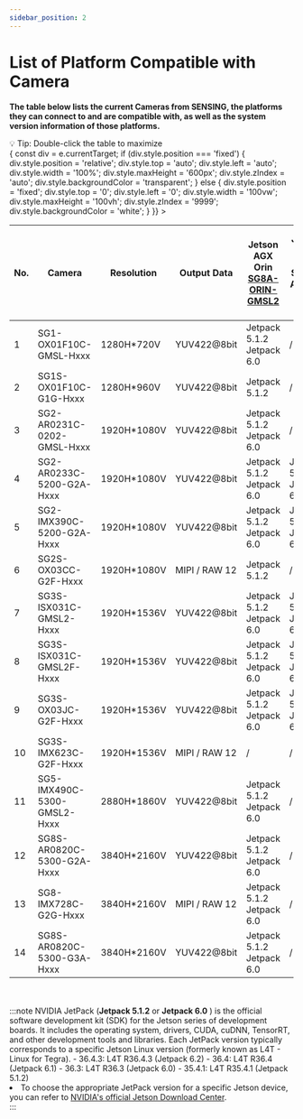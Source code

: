```yaml
---
sidebar_position: 2
---
```


# List of Platform Compatible with Camera


**The table below lists the current Cameras from SENSING, the platforms they can connect to and are compatible with, as well as the system version information of those platforms.**

<div style={{ 
  marginBottom: '10px', 
  color: '#666', 
  fontSize: '14px',
  fontStyle: 'italic'
}}>
💡 Tip: Double-click the table to maximize
</div>

<div 
  style={{ 
    overflowX: 'auto', 
    overflowY: 'auto', 
    maxHeight: '730px', 
    width: '100%',
    cursor: 'pointer',
    transition: 'all 0.3s ease'
  }}
  onDoubleClick={(e) => {
    const div = e.currentTarget;
    if (div.style.position === 'fixed') {
      div.style.position = 'relative';
      div.style.top = 'auto';
      div.style.left = 'auto';
      div.style.width = '100%';
      div.style.maxHeight = '600px';
      div.style.zIndex = 'auto';
      div.style.backgroundColor = 'transparent';
    } else {
      div.style.position = 'fixed';
      div.style.top = '0';
      div.style.left = '0';
      div.style.width = '100vw';
      div.style.maxHeight = '100vh';
      div.style.zIndex = '9999';
      div.style.backgroundColor = 'white';
    }
  }}
>
<table style={{ width: '230%', borderCollapse: 'collapse' }}>
<thead>
<tr>
<th style={{ padding: '8px', border: '1px solid #ddd', backgroundColor: 'var(--ifm-color-primary-light)', color: 'black', whiteSpace: 'nowrap' }}>No.</th>
<th style={{ padding: '8px', border: '1px solid #ddd', backgroundColor: 'var(--ifm-color-primary-light)', color: 'black', whiteSpace: 'nowrap' }}>Camera</th>
<th style={{ padding: '8px', border: '1px solid #ddd', backgroundColor: 'var(--ifm-color-primary-light)', color: 'black', whiteSpace: 'nowrap' }}>Resolution</th>
<th style={{ padding: '8px', border: '1px solid #ddd', backgroundColor: 'var(--ifm-color-primary-light)', color: 'black', whiteSpace: 'nowrap' }}>Output Data</th>
<th style={{ padding: '8px', border: '1px solid #ddd', backgroundColor: 'var(--ifm-color-primary-light)', color: 'black', whiteSpace: 'nowrap' }}>Jetson AGX Orin<br/><a style={{color:'black',textDecoration:'underline'}} href="https://sensing-world.com/en/h-pd-65.html?recommendFromPid=0&fromMid=898">SG8A-ORIN-GMSL2</a></th>
<th style={{ padding: '8px', border: '1px solid #ddd', backgroundColor: 'var(--ifm-color-primary-light)', color: 'black', whiteSpace: 'nowrap' }}>Jetson AGX Orin<br/><a style={{color:'black',textDecoration:'underline'}} >SG8A-AGON-G2Y-A1</a></th>
<th style={{ padding: '8px', border: '1px solid #ddd', backgroundColor: 'var(--ifm-color-primary-light)', color: 'black', whiteSpace: 'nowrap' }}>Jetson AGX Orin<br/><a style={{color:'black',textDecoration:'underline'}} >SG10A-AGON-G2M-A1</a></th>
<th style={{ padding: '8px', border: '1px solid #ddd', backgroundColor: 'var(--ifm-color-primary-light)', color: 'black', whiteSpace: 'nowrap' }}>Jetson Orin Nano/NX<br/><a style={{color:'black',textDecoration:'underline'}} href="https://sensing-world.com/en/h-pd-168.html?recommendFromPid=0&fromMid=962">SG4A-NONX-G2Y-A1</a></th>
<th style={{ padding: '8px', border: '1px solid #ddd', backgroundColor: 'var(--ifm-color-primary-light)', color: 'black', whiteSpace: 'nowrap' }}>Jetson Orin Nano/NX<br/><a style={{color:'black',textDecoration:'underline'}} href="https://sensing-world.com/en/h-pd-80.html?recommendFromPid=0&fromMid=962">SG6C-ORNX-G2-F</a></th>
<th style={{ padding: '8px', border: '1px solid #ddd', backgroundColor: 'var(--ifm-color-primary-light)', color: 'black', whiteSpace: 'nowrap' }}>Jetson Orin Nano/NX<br/><a style={{color:'black',textDecoration:'underline'}} href="https://sensing-world.com/en/h-pd-79.html?recommendFromPid=0&fromMid=962">SG2A-G3-I4L-F</a></th>
<th style={{ padding: '8px', border: '1px solid #ddd', backgroundColor: 'var(--ifm-color-primary-light)', color: 'black', whiteSpace: 'nowrap' }}>Data collection product<br/><a style={{color:'black',textDecoration:'underline'}} >CCG3-8H</a></th>
<th style={{ padding: '8px', border: '1px solid #ddd', backgroundColor: 'var(--ifm-color-primary-light)', color: 'black', whiteSpace: 'nowrap' }}>Data collection product<br/><a style={{color:'black',textDecoration:'underline'}} >CCG3-8M</a></th>
</tr>
</thead>
<tbody>
<tr>
<td style={{ padding: '8px', border: '1px solid #ddd', textAlign: 'center', whiteSpace: 'nowrap' }}>1</td>
<td style={{ padding: '8px', border: '1px solid #ddd', textAlign: 'center', whiteSpace: 'nowrap' }}>SG1-OX01F10C-GMSL-Hxxx</td>
<td style={{ padding: '8px', border: '1px solid #ddd', textAlign: 'center', whiteSpace: 'nowrap' }}>1280H*720V</td>
<td style={{ padding: '8px', border: '1px solid #ddd', textAlign: 'center', whiteSpace: 'nowrap' }}>YUV422@8bit</td>
<td style={{ padding: '8px', border: '1px solid #ddd', textAlign: 'center', whiteSpace: 'nowrap' }}>Jetpack 5.1.2<br/>Jetpack 6.0</td>
<td style={{ padding: '8px', border: '1px solid #ddd', textAlign: 'center', whiteSpace: 'nowrap' }}>/</td>
<td style={{ padding: '8px', border: '1px solid #ddd', textAlign: 'center', whiteSpace: 'nowrap' }}>/</td>
<td style={{ padding: '8px', border: '1px solid #ddd', textAlign: 'center', whiteSpace: 'nowrap' }}>/</td>
<td style={{ padding: '8px', border: '1px solid #ddd', textAlign: 'center', whiteSpace: 'nowrap' }}>Jetpack 6.1</td>
<td style={{ padding: '8px', border: '1px solid #ddd', textAlign: 'center', whiteSpace: 'nowrap' }}>/</td>
<td style={{ padding: '8px', border: '1px solid #ddd', textAlign: 'center', whiteSpace: 'nowrap' }}>Yes</td>
<td style={{ padding: '8px', border: '1px solid #ddd', textAlign: 'center', whiteSpace: 'nowrap' }}>Yes</td>
</tr>
<tr>
<td style={{ padding: '8px', border: '1px solid #ddd', textAlign: 'center', whiteSpace: 'nowrap' }}>2</td>
<td style={{ padding: '8px', border: '1px solid #ddd', textAlign: 'center', whiteSpace: 'nowrap' }}>SG1S-OX01F10C-G1G-Hxxx</td>
<td style={{ padding: '8px', border: '1px solid #ddd', textAlign: 'center', whiteSpace: 'nowrap' }}>1280H*960V</td>
<td style={{ padding: '8px', border: '1px solid #ddd', textAlign: 'center', whiteSpace: 'nowrap' }}>YUV422@8bit</td>
<td style={{ padding: '8px', border: '1px solid #ddd', textAlign: 'center', whiteSpace: 'nowrap' }}>Jetpack 5.1.2</td>
<td style={{ padding: '8px', border: '1px solid #ddd', textAlign: 'center', whiteSpace: 'nowrap' }}>/</td>
<td style={{ padding: '8px', border: '1px solid #ddd', textAlign: 'center', whiteSpace: 'nowrap' }}>/</td>
<td style={{ padding: '8px', border: '1px solid #ddd', textAlign: 'center', whiteSpace: 'nowrap' }}>/</td>
<td style={{ padding: '8px', border: '1px solid #ddd', textAlign: 'center', whiteSpace: 'nowrap' }}>Jetpack 6.1</td>
<td style={{ padding: '8px', border: '1px solid #ddd', textAlign: 'center', whiteSpace: 'nowrap' }}>/</td>
<td style={{ padding: '8px', border: '1px solid #ddd', textAlign: 'center', whiteSpace: 'nowrap' }}>Yes</td>
<td style={{ padding: '8px', border: '1px solid #ddd', textAlign: 'center', whiteSpace: 'nowrap' }}>Yes</td>
</tr>
<tr>
<td style={{ padding: '8px', border: '1px solid #ddd', textAlign: 'center', whiteSpace: 'nowrap' }}>3</td>
<td style={{ padding: '8px', border: '1px solid #ddd', textAlign: 'center', whiteSpace: 'nowrap' }}>SG2-AR0231C-0202-GMSL-Hxxx</td>
<td style={{ padding: '8px', border: '1px solid #ddd', textAlign: 'center', whiteSpace: 'nowrap' }}>1920H*1080V</td>
<td style={{ padding: '8px', border: '1px solid #ddd', textAlign: 'center', whiteSpace: 'nowrap' }}>YUV422@8bit</td>
<td style={{ padding: '8px', border: '1px solid #ddd', textAlign: 'center', whiteSpace: 'nowrap' }}>Jetpack 5.1.2<br/>Jetpack 6.0</td>
<td style={{ padding: '8px', border: '1px solid #ddd', textAlign: 'center', whiteSpace: 'nowrap' }}>/</td>
<td style={{ padding: '8px', border: '1px solid #ddd', textAlign: 'center', whiteSpace: 'nowrap' }}>/</td>
<td style={{ padding: '8px', border: '1px solid #ddd', textAlign: 'center', whiteSpace: 'nowrap' }}>/</td>
<td style={{ padding: '8px', border: '1px solid #ddd', textAlign: 'center', whiteSpace: 'nowrap' }}>Jetpack 6.1</td>
<td style={{ padding: '8px', border: '1px solid #ddd', textAlign: 'center', whiteSpace: 'nowrap' }}>/</td>
<td style={{ padding: '8px', border: '1px solid #ddd', textAlign: 'center', whiteSpace: 'nowrap' }}>Yes</td>
<td style={{ padding: '8px', border: '1px solid #ddd', textAlign: 'center', whiteSpace: 'nowrap' }}>Yes</td>
</tr>
<tr>
<td style={{ padding: '8px', border: '1px solid #ddd', textAlign: 'center', whiteSpace: 'nowrap' }}>4</td>
<td style={{ padding: '8px', border: '1px solid #ddd', textAlign: 'center', whiteSpace: 'nowrap' }}>SG2-AR0233C-5200-G2A-Hxxx</td>
<td style={{ padding: '8px', border: '1px solid #ddd', textAlign: 'center', whiteSpace: 'nowrap' }}>1920H*1080V</td>
<td style={{ padding: '8px', border: '1px solid #ddd', textAlign: 'center', whiteSpace: 'nowrap' }}>YUV422@8bit</td>
<td style={{ padding: '8px', border: '1px solid #ddd', textAlign: 'center', whiteSpace: 'nowrap' }}>Jetpack 5.1.2<br/>Jetpack 6.0</td>
<td style={{ padding: '8px', border: '1px solid #ddd', textAlign: 'center', whiteSpace: 'nowrap' }}>Jetpack 5.1.2<br/>Jetpack 6.0</td>
<td style={{ padding: '8px', border: '1px solid #ddd', textAlign: 'center', whiteSpace: 'nowrap' }}>/</td>
<td style={{ padding: '8px', border: '1px solid #ddd', textAlign: 'center', whiteSpace: 'nowrap' }}>/</td>
<td style={{ padding: '8px', border: '1px solid #ddd', textAlign: 'center', whiteSpace: 'nowrap' }}>Jetpack 6.1</td>
<td style={{ padding: '8px', border: '1px solid #ddd', textAlign: 'center', whiteSpace: 'nowrap' }}>/</td>
<td style={{ padding: '8px', border: '1px solid #ddd', textAlign: 'center', whiteSpace: 'nowrap' }}>Yes</td>
<td style={{ padding: '8px', border: '1px solid #ddd', textAlign: 'center', whiteSpace: 'nowrap' }}>Yes</td>
</tr>
<tr>
<td style={{ padding: '8px', border: '1px solid #ddd', textAlign: 'center', whiteSpace: 'nowrap' }}>5</td>
<td style={{ padding: '8px', border: '1px solid #ddd', textAlign: 'center', whiteSpace: 'nowrap' }}>SG2-IMX390C-5200-G2A-Hxxx</td>
<td style={{ padding: '8px', border: '1px solid #ddd', textAlign: 'center', whiteSpace: 'nowrap' }}>1920H*1080V</td>
<td style={{ padding: '8px', border: '1px solid #ddd', textAlign: 'center', whiteSpace: 'nowrap' }}>YUV422@8bit</td>
<td style={{ padding: '8px', border: '1px solid #ddd', textAlign: 'center', whiteSpace: 'nowrap' }}>Jetpack 5.1.2<br/>Jetpack 6.0</td>
<td style={{ padding: '8px', border: '1px solid #ddd', textAlign: 'center', whiteSpace: 'nowrap' }}>Jetpack 5.1.2<br/>Jetpack 6.0</td>
<td style={{ padding: '8px', border: '1px solid #ddd', textAlign: 'center', whiteSpace: 'nowrap' }}>/</td>
<td style={{ padding: '8px', border: '1px solid #ddd', textAlign: 'center', whiteSpace: 'nowrap' }}>/</td>
<td style={{ padding: '8px', border: '1px solid #ddd', textAlign: 'center', whiteSpace: 'nowrap' }}>Jetpack 6.1</td>
<td style={{ padding: '8px', border: '1px solid #ddd', textAlign: 'center', whiteSpace: 'nowrap' }}>/</td>
<td style={{ padding: '8px', border: '1px solid #ddd', textAlign: 'center', whiteSpace: 'nowrap' }}>Yes</td>
<td style={{ padding: '8px', border: '1px solid #ddd', textAlign: 'center', whiteSpace: 'nowrap' }}>Yes</td>
</tr>
<tr>
<td style={{ padding: '8px', border: '1px solid #ddd', textAlign: 'center', whiteSpace: 'nowrap' }}>6</td>
<td style={{ padding: '8px', border: '1px solid #ddd', textAlign: 'center', whiteSpace: 'nowrap' }}>SG2S-OX03CC-G2F-Hxxx</td>
<td style={{ padding: '8px', border: '1px solid #ddd', textAlign: 'center', whiteSpace: 'nowrap' }}>1920H*1080V</td>
<td style={{ padding: '8px', border: '1px solid #ddd', textAlign: 'center', whiteSpace: 'nowrap' }}>MIPI / RAW 12</td>
<td style={{ padding: '8px', border: '1px solid #ddd', textAlign: 'center', whiteSpace: 'nowrap' }}>Jetpack 5.1.2</td>
<td style={{ padding: '8px', border: '1px solid #ddd', textAlign: 'center', whiteSpace: 'nowrap' }}>/</td>
<td style={{ padding: '8px', border: '1px solid #ddd', textAlign: 'center', whiteSpace: 'nowrap' }}>/</td>
<td style={{ padding: '8px', border: '1px solid #ddd', textAlign: 'center', whiteSpace: 'nowrap' }}>/</td>
<td style={{ padding: '8px', border: '1px solid #ddd', textAlign: 'center', whiteSpace: 'nowrap' }}>/</td>
<td style={{ padding: '8px', border: '1px solid #ddd', textAlign: 'center', whiteSpace: 'nowrap' }}>/</td>
<td style={{ padding: '8px', border: '1px solid #ddd', textAlign: 'center', whiteSpace: 'nowrap' }}>/</td>
<td style={{ padding: '8px', border: '1px solid #ddd', textAlign: 'center', whiteSpace: 'nowrap' }}>/</td>
</tr>
<tr>
<td style={{ padding: '8px', border: '1px solid #ddd', textAlign: 'center', whiteSpace: 'nowrap' }}>7</td>
<td style={{ padding: '8px', border: '1px solid #ddd', textAlign: 'center', whiteSpace: 'nowrap' }}>SG3S-ISX031C-GMSL2-Hxxx</td>
<td style={{ padding: '8px', border: '1px solid #ddd', textAlign: 'center', whiteSpace: 'nowrap' }}>1920H*1536V</td>
<td style={{ padding: '8px', border: '1px solid #ddd', textAlign: 'center', whiteSpace: 'nowrap' }}>YUV422@8bit</td>
<td style={{ padding: '8px', border: '1px solid #ddd', textAlign: 'center', whiteSpace: 'nowrap' }}>Jetpack 5.1.2<br/>Jetpack 6.0</td>
<td style={{ padding: '8px', border: '1px solid #ddd', textAlign: 'center', whiteSpace: 'nowrap' }}>Jetpack 5.1.2<br/>Jetpack 6.2</td>
<td style={{ padding: '8px', border: '1px solid #ddd', textAlign: 'center', whiteSpace: 'nowrap' }}>Jetpack 6.0</td>
<td style={{ padding: '8px', border: '1px solid #ddd', textAlign: 'center', whiteSpace: 'nowrap' }}>Jetpack 5.1.2</td>
<td style={{ padding: '8px', border: '1px solid #ddd', textAlign: 'center', whiteSpace: 'nowrap' }}>/</td>
<td style={{ padding: '8px', border: '1px solid #ddd', textAlign: 'center', whiteSpace: 'nowrap' }}>/</td>
<td style={{ padding: '8px', border: '1px solid #ddd', textAlign: 'center', whiteSpace: 'nowrap' }}>Yes</td>
<td style={{ padding: '8px', border: '1px solid #ddd', textAlign: 'center', whiteSpace: 'nowrap' }}>Yes</td>
</tr>
<tr>
<td style={{ padding: '8px', border: '1px solid #ddd', textAlign: 'center', whiteSpace: 'nowrap' }}>8</td>
<td style={{ padding: '8px', border: '1px solid #ddd', textAlign: 'center', whiteSpace: 'nowrap' }}>SG3S-ISX031C-GMSL2F-Hxxx</td>
<td style={{ padding: '8px', border: '1px solid #ddd', textAlign: 'center', whiteSpace: 'nowrap' }}>1920H*1536V</td>
<td style={{ padding: '8px', border: '1px solid #ddd', textAlign: 'center', whiteSpace: 'nowrap' }}>YUV422@8bit</td>
<td style={{ padding: '8px', border: '1px solid #ddd', textAlign: 'center', whiteSpace: 'nowrap' }}>Jetpack 5.1.2<br/>Jetpack 6.0</td>
<td style={{ padding: '8px', border: '1px solid #ddd', textAlign: 'center', whiteSpace: 'nowrap' }}>Jetpack 5.1.2<br/>Jetpack 6.2</td>
<td style={{ padding: '8px', border: '1px solid #ddd', textAlign: 'center', whiteSpace: 'nowrap' }}>Jetpack 6.0</td>
<td style={{ padding: '8px', border: '1px solid #ddd', textAlign: 'center', whiteSpace: 'nowrap' }}>Jetpack 5.1.2</td>
<td style={{ padding: '8px', border: '1px solid #ddd', textAlign: 'center', whiteSpace: 'nowrap' }}>Jetpack 5.1.2</td>
<td style={{ padding: '8px', border: '1px solid #ddd', textAlign: 'center', whiteSpace: 'nowrap' }}>/</td>
<td style={{ padding: '8px', border: '1px solid #ddd', textAlign: 'center', whiteSpace: 'nowrap' }}>Yes</td>
<td style={{ padding: '8px', border: '1px solid #ddd', textAlign: 'center', whiteSpace: 'nowrap' }}>Yes</td>
</tr>
<tr>
<td style={{ padding: '8px', border: '1px solid #ddd', textAlign: 'center', whiteSpace: 'nowrap' }}>9</td>
<td style={{ padding: '8px', border: '1px solid #ddd', textAlign: 'center', whiteSpace: 'nowrap' }}>SG3S-OX03JC-G2F-Hxxx</td>
<td style={{ padding: '8px', border: '1px solid #ddd', textAlign: 'center', whiteSpace: 'nowrap' }}>1920H*1536V</td>
<td style={{ padding: '8px', border: '1px solid #ddd', textAlign: 'center', whiteSpace: 'nowrap' }}>YUV422@8bit</td>
<td style={{ padding: '8px', border: '1px solid #ddd', textAlign: 'center', whiteSpace: 'nowrap' }}>Jetpack 5.1.2<br/>Jetpack 6.0</td>
<td style={{ padding: '8px', border: '1px solid #ddd', textAlign: 'center', whiteSpace: 'nowrap' }}>Jetpack 5.1.2<br/>Jetpack 6.2</td>
<td style={{ padding: '8px', border: '1px solid #ddd', textAlign: 'center', whiteSpace: 'nowrap' }}>/</td>
<td style={{ padding: '8px', border: '1px solid #ddd', textAlign: 'center', whiteSpace: 'nowrap' }}>Jetpack 5.1.2</td>
<td style={{ padding: '8px', border: '1px solid #ddd', textAlign: 'center', whiteSpace: 'nowrap' }}>/</td>
<td style={{ padding: '8px', border: '1px solid #ddd', textAlign: 'center', whiteSpace: 'nowrap' }}>/</td>
<td style={{ padding: '8px', border: '1px solid #ddd', textAlign: 'center', whiteSpace: 'nowrap' }}>Yes</td>
<td style={{ padding: '8px', border: '1px solid #ddd', textAlign: 'center', whiteSpace: 'nowrap' }}>Yes</td>
</tr>
<tr>
<td style={{ padding: '8px', border: '1px solid #ddd', textAlign: 'center', whiteSpace: 'nowrap' }}>10</td>
<td style={{ padding: '8px', border: '1px solid #ddd', textAlign: 'center', whiteSpace: 'nowrap' }}>SG3S-IMX623C-G2F-Hxxx</td>
<td style={{ padding: '8px', border: '1px solid #ddd', textAlign: 'center', whiteSpace: 'nowrap' }}>1920H*1536V</td>
<td style={{ padding: '8px', border: '1px solid #ddd', textAlign: 'center', whiteSpace: 'nowrap' }}>MIPI / RAW 12</td>
<td style={{ padding: '8px', border: '1px solid #ddd', textAlign: 'center', whiteSpace: 'nowrap' }}>/</td>
<td style={{ padding: '8px', border: '1px solid #ddd', textAlign: 'center', whiteSpace: 'nowrap' }}>/</td>
<td style={{ padding: '8px', border: '1px solid #ddd', textAlign: 'center', whiteSpace: 'nowrap' }}>/</td>
<td style={{ padding: '8px', border: '1px solid #ddd', textAlign: 'center', whiteSpace: 'nowrap' }}>/</td>
<td style={{ padding: '8px', border: '1px solid #ddd', textAlign: 'center', whiteSpace: 'nowrap' }}>/</td>
<td style={{ padding: '8px', border: '1px solid #ddd', textAlign: 'center', whiteSpace: 'nowrap' }}>/</td>
</tr>
<tr>
<td style={{ padding: '8px', border: '1px solid #ddd', textAlign: 'center', whiteSpace: 'nowrap' }}>11</td>
<td style={{ padding: '8px', border: '1px solid #ddd', textAlign: 'center', whiteSpace: 'nowrap' }}>SG5-IMX490C-5300-GMSL2-Hxxx</td>
<td style={{ padding: '8px', border: '1px solid #ddd', textAlign: 'center', whiteSpace: 'nowrap' }}>2880H*1860V</td>
<td style={{ padding: '8px', border: '1px solid #ddd', textAlign: 'center', whiteSpace: 'nowrap' }}>YUV422@8bit</td>
<td style={{ padding: '8px', border: '1px solid #ddd', textAlign: 'center', whiteSpace: 'nowrap' }}>Jetpack 5.1.2<br/>Jetpack 6.0</td>
<td style={{ padding: '8px', border: '1px solid #ddd', textAlign: 'center', whiteSpace: 'nowrap' }}>/</td>
<td style={{ padding: '8px', border: '1px solid #ddd', textAlign: 'center', whiteSpace: 'nowrap' }}>/</td>
<td style={{ padding: '8px', border: '1px solid #ddd', textAlign: 'center', whiteSpace: 'nowrap' }}>/</td>
<td style={{ padding: '8px', border: '1px solid #ddd', textAlign: 'center', whiteSpace: 'nowrap' }}>/</td>
<td style={{ padding: '8px', border: '1px solid #ddd', textAlign: 'center', whiteSpace: 'nowrap' }}>/</td>
<td style={{ padding: '8px', border: '1px solid #ddd', textAlign: 'center', whiteSpace: 'nowrap' }}>Yes</td>
<td style={{ padding: '8px', border: '1px solid #ddd', textAlign: 'center', whiteSpace: 'nowrap' }}>Yes</td>
</tr>
<tr>
<td style={{ padding: '8px', border: '1px solid #ddd', textAlign: 'center', whiteSpace: 'nowrap' }}>12</td>
<td style={{ padding: '8px', border: '1px solid #ddd', textAlign: 'center', whiteSpace: 'nowrap' }}>SG8S-AR0820C-5300-G2A-Hxxx</td>
<td style={{ padding: '8px', border: '1px solid #ddd', textAlign: 'center', whiteSpace: 'nowrap' }}>3840H*2160V</td>
<td style={{ padding: '8px', border: '1px solid #ddd', textAlign: 'center', whiteSpace: 'nowrap' }}>YUV422@8bit</td>
<td style={{ padding: '8px', border: '1px solid #ddd', textAlign: 'center', whiteSpace: 'nowrap' }}>Jetpack 5.1.2<br/>Jetpack 6.0</td>
<td style={{ padding: '8px', border: '1px solid #ddd', textAlign: 'center', whiteSpace: 'nowrap' }}>/</td>
<td style={{ padding: '8px', border: '1px solid #ddd', textAlign: 'center', whiteSpace: 'nowrap' }}>/</td>
<td style={{ padding: '8px', border: '1px solid #ddd', textAlign: 'center', whiteSpace: 'nowrap' }}>Jetpack 5.1.2</td>
<td style={{ padding: '8px', border: '1px solid #ddd', textAlign: 'center', whiteSpace: 'nowrap' }}>Jetpack 5.1.2</td>
<td style={{ padding: '8px', border: '1px solid #ddd', textAlign: 'center', whiteSpace: 'nowrap' }}>/</td>
<td style={{ padding: '8px', border: '1px solid #ddd', textAlign: 'center', whiteSpace: 'nowrap' }}>Yes</td>
<td style={{ padding: '8px', border: '1px solid #ddd', textAlign: 'center', whiteSpace: 'nowrap' }}>Yes</td>
</tr>
<tr>
<td style={{ padding: '8px', border: '1px solid #ddd', textAlign: 'center', whiteSpace: 'nowrap' }}>13</td>
<td style={{ padding: '8px', border: '1px solid #ddd', textAlign: 'center', whiteSpace: 'nowrap' }}>SG8-IMX728C-G2G-Hxxx</td>
<td style={{ padding: '8px', border: '1px solid #ddd', textAlign: 'center', whiteSpace: 'nowrap' }}>3840H*2160V</td>
<td style={{ padding: '8px', border: '1px solid #ddd', textAlign: 'center', whiteSpace: 'nowrap' }}>MIPI / RAW 12</td>
<td style={{ padding: '8px', border: '1px solid #ddd', textAlign: 'center', whiteSpace: 'nowrap' }}>Jetpack 5.1.2<br/>Jetpack 6.0</td>
<td style={{ padding: '8px', border: '1px solid #ddd', textAlign: 'center', whiteSpace: 'nowrap' }}>/</td>
<td style={{ padding: '8px', border: '1px solid #ddd', textAlign: 'center', whiteSpace: 'nowrap' }}>/</td>
<td style={{ padding: '8px', border: '1px solid #ddd', textAlign: 'center', whiteSpace: 'nowrap' }}>/</td>
<td style={{ padding: '8px', border: '1px solid #ddd', textAlign: 'center', whiteSpace: 'nowrap' }}>/</td>
<td style={{ padding: '8px', border: '1px solid #ddd', textAlign: 'center', whiteSpace: 'nowrap' }}>Jetpack 5.1.2</td>
<td style={{ padding: '8px', border: '1px solid #ddd', textAlign: 'center', whiteSpace: 'nowrap' }}>/</td>
<td style={{ padding: '8px', border: '1px solid #ddd', textAlign: 'center', whiteSpace: 'nowrap' }}>/</td>
</tr>
<tr>
<td style={{ padding: '8px', border: '1px solid #ddd', textAlign: 'center', whiteSpace: 'nowrap' }}>14</td>
<td style={{ padding: '8px', border: '1px solid #ddd', textAlign: 'center', whiteSpace: 'nowrap' }}>SG8S-AR0820C-5300-G3A-Hxxx</td>
<td style={{ padding: '8px', border: '1px solid #ddd', textAlign: 'center', whiteSpace: 'nowrap' }}>3840H*2160V</td>
<td style={{ padding: '8px', border: '1px solid #ddd', textAlign: 'center', whiteSpace: 'nowrap' }}>YUV422@8bit</td>
<td style={{ padding: '8px', border: '1px solid #ddd', textAlign: 'center', whiteSpace: 'nowrap' }}>Jetpack 5.1.2<br/>Jetpack 6.0</td>
<td style={{ padding: '8px', border: '1px solid #ddd', textAlign: 'center', whiteSpace: 'nowrap' }}>/</td>
<td style={{ padding: '8px', border: '1px solid #ddd', textAlign: 'center', whiteSpace: 'nowrap' }}>/</td>
<td style={{ padding: '8px', border: '1px solid #ddd', textAlign: 'center', whiteSpace: 'nowrap' }}>/</td>
<td style={{ padding: '8px', border: '1px solid #ddd', textAlign: 'center', whiteSpace: 'nowrap' }}>/</td>
<td style={{ padding: '8px', border: '1px solid #ddd', textAlign: 'center', whiteSpace: 'nowrap' }}>Jetpack 5.1.2</td>
<td style={{ padding: '8px', border: '1px solid #ddd', textAlign: 'center', whiteSpace: 'nowrap' }}>/</td>
<td style={{ padding: '8px', border: '1px solid #ddd', textAlign: 'center', whiteSpace: 'nowrap' }}>/</td>
</tr>
</tbody>
</table>
</div>

<br />
<br />
:::note
NVIDIA JetPack (<strong style={{ color: 'var(--ifm-color-primary-light)' }}>Jetpack 5.1.2</strong> or <strong style={{ color: 'var(--ifm-color-primary-light)' }}>Jetpack 6.0</strong> ) is the official software development kit (SDK) for the Jetson series of development boards. It includes the operating system, drivers, CUDA, cuDNN, TensorRT, and other development tools and libraries. Each JetPack version typically corresponds to a specific Jetson Linux version (formerly known as L4T - Linux for Tegra).  
- 36.4.3: L4T R36.4.3 (Jetpack 6.2)  
- 36.4: L4T R36.4 (Jetpack 6.1)  
- 36.3: L4T R36.3 (Jetpack 6.0)  
- 35.4.1: L4T R35.4.1 (Jetpack 5.1.2)  

<li>To choose the appropriate JetPack version for a specific Jetson device, you can refer to <a href="https://developer.nvidia.com/embedded/jetpack-archive">NVIDIA's official Jetson Download Center</a>.</li>
:::
